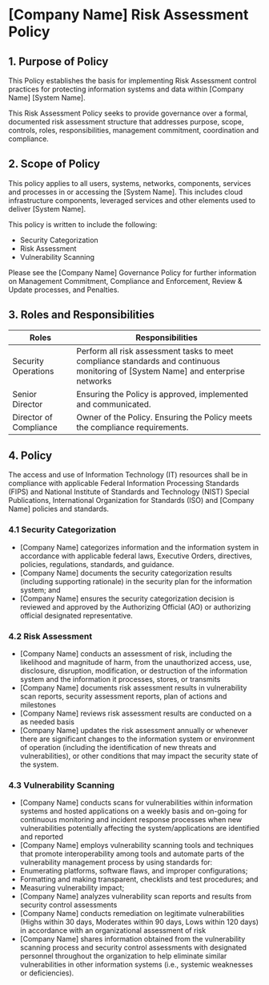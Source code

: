 # [Company Name] Risk Assessment Policy

## 1. Purpose of Policy
This Policy establishes the basis for implementing Risk Assessment control practices for protecting information systems and data within [Company Name] [System Name].

This Risk Assessment Policy seeks to provide governance over a formal, documented risk assessment structure that addresses purpose, scope, controls, roles, responsibilities, management commitment, coordination and compliance.

## 2. Scope of Policy
This policy applies to all users, systems, networks, components, services and processes in or accessing the [System Name]. This includes cloud infrastructure components, leveraged services and other elements used to deliver [System Name].

This policy is written to include the following:
* Security Categorization
* Risk Assessment
* Vulnerability Scanning

Please see the [Company Name] Governance Policy for further information on Management Commitment, Compliance and Enforcement, Review & Update processes, and Penalties.

## 3. Roles and Responsibilities
|Roles                  |Responsibilities|
|-----------------------|------------------------------------------------------------------------------------------------------------|
|Security Operations    | Perform all risk assessment tasks to meet compliance standards and continuous monitoring of [System Name] and enterprise networks|
|Senior Director        | Ensuring the Policy is approved, implemented and communicated.|
|Director of Compliance | Owner of the Policy. Ensuring the Policy meets the compliance requirements.|

## 4. Policy
The access and use of Information Technology (IT) resources shall be in compliance with applicable Federal Information Processing Standards (FIPS) and National Institute of Standards and Technology (NIST) Special Publications, International Organization for Standards (ISO) and [Company Name] policies and standards.

### 4.1 Security Categorization
* [Company Name] categorizes information and the information system in accordance with applicable federal laws, Executive Orders, directives, policies, regulations, standards, and guidance.
* [Company Name] documents the security categorization results (including supporting rationale) in the security plan for the information system; and
* [Company Name] ensures the security categorization decision is reviewed and approved by the Authorizing Official (AO) or authorizing official designated representative.

### 4.2 Risk Assessment
* [Company Name] conducts an assessment of risk, including the likelihood and magnitude of harm, from the unauthorized access, use, disclosure, disruption, modification, or destruction of the information system and the information it processes, stores, or transmits
* [Company Name] documents risk assessment results in vulnerability scan reports, security assessment reports, plan of actions and milestones
* [Company Name] reviews risk assessment results are conducted on a as needed basis
* [Company Name] updates the risk assessment annually or whenever there are significant changes to the information system or environment of operation (including the identification of new threats and vulnerabilities), or other conditions that may impact the security state of the system.

### 4.3 Vulnerability Scanning
* [Company Name] conducts scans for vulnerabilities within information systems and hosted applications on a weekly basis and on-going for continuous monitoring and incident response processes when new vulnerabilities potentially affecting the system/applications are identified and reported
* [Company Name] employs vulnerability scanning tools and techniques that promote interoperability among tools and automate parts of the vulnerability management process by using standards for:
 * Enumerating platforms, software flaws, and improper configurations;
 * Formatting and making transparent, checklists and test procedures; and
 * Measuring vulnerability impact;
* [Company Name] analyzes vulnerability scan reports and results from security control assessments
* [Company Name] conducts remediation on legitimate vulnerabilities (Highs within 30 days, Moderates within 90 days, Lows within 120 days) in accordance with an organizational assessment of risk
* [Company Name] shares information obtained from the vulnerability scanning process and security control assessments with designated personnel throughout the organization to help eliminate similar vulnerabilities in other information systems (i.e., systemic weaknesses or deficiencies).
